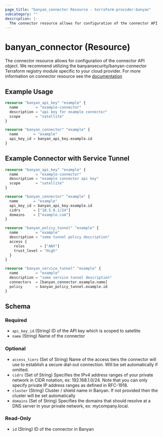 ```yaml
---
page_title: "banyan_connector Resource - terraform-provider-banyan"
subcategory: ""
description: |-
  The connector resource allows for configuration of the connector API object. We recommend utilizing the banyansecurity/banyan-connector Terraform registry module specific to your cloud provider. For more information on connector resource see the documentation https://docs.banyansecurity.io/docs/banyan-components/connector/
---
```


# banyan_connector (Resource)

The connector resource allows for configuration of the connector API object. We recommend utilizing the banyansecurity/banyan-connector Terraform registry module specific to your cloud provider. For more information on connector resource see the [documentation](https://docs.banyansecurity.io/docs/banyan-components/connector/)

## Example Usage
```terraform
resource "banyan_api_key" "example" {
  name        = "example-connector"
  description = "api key for example connector"
  scope       = "satellite"
}

resource "banyan_connector" "example" {
  name       = "example"
  api_key_id = banyan_api_key.example.id
}
```

## Example Connector with Service Tunnel
```terraform
resource "banyan_api_key" "example" {
  name        = "example-connector"
  description = "example connector api key"
  scope       = "satellite"
}

resource "banyan_connector" "example" {
  name       = "example"
  api_key_id = banyan_api_key.example.id
  cidrs      = ["10.5.0.1/24"]
  domains    = ["example.com"]
}

resource "banyan_policy_tunnel" "example" {
  name        = "example"
  description = "some tunnel policy description"
  access {
    roles       = ["ANY"]
    trust_level = "High"
  }
}

resource "banyan_service_tunnel" "example" {
  name        = "example"
  description = "some service tunnel description"
  connectors  = [banyan_connector.example.name]
  policy      = banyan_policy_tunnel.example.id
}
```

<!-- schema generated by tfplugindocs -->
## Schema

### Required

- `api_key_id` (String) ID of the API key which is scoped to satellite
- `name` (String) Name of the connector

### Optional

- `access_tiers` (Set of String) Name of the access tiers the connector will use to establish a secure dial-out connection. Will be set automatically if omitted.
- `cidrs` (Set of String) Specifies the IPv4 address ranges of your private network in CIDR notation, ex: 192.168.1.0/24. Note that you can only specify private IP address ranges as defined in RFC-1918.
- `cluster` (String) Cluster / shield name in Banyan. If not provided then the cluster will be set automatically
- `domains` (Set of String) Specifies the domains that should resolve at a DNS server in your private network, ex: mycompany.local.

### Read-Only

- `id` (String) ID of the connector in Banyan
